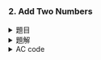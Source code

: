 ### 2. Add Two Numbers

<details>

<summary>題目</summary> 

You are given two non-empty linked lists representing two non-negative integers. The digits are stored in reverse order, and each of their nodes contains a single digit. Add the two numbers and return the sum as a linked list.  

You may assume the two numbers do not contain any leading zero, except the number 0 itself.  

給予兩個不為空的 鏈結串列（Linked list），代表兩個非負的整數  
每個位數在 鏈結串列 中為反轉的方式儲存，鏈結串列 中每個節點都包含一個單一的數字  
將兩個整數相加後以 鏈結串列 的方式回傳  

你可以假設這兩個數字不包含任何前導零，除了數字 0 本身  

### Example 1:  

> Input: $l1 = [2,4,3]$ , $l2 = [5,6,4]$  
> Output: $[7,0,8]$  
> Explanation: $342 + 465 = 807$ .  
    
### Example 2:  

> Input: $l1 = [0]$ , $l2 = [0]$  
> Output: $[0]$  
    
### Example 3:  

> Input: $l1 = [9,9,9,9,9,9,9]$ , $l2 = [9,9,9,9]$  
> Output: $[8,9,9,9,0,0,0,1]$  

### Constraints:  

* The number of nodes in each linked list is in the range $[1, 100]$ .  
* $0 <= Node.val <= 9$  
* It is guaranteed that the list represents a number that does not have leading zeros.  

</details>

<details>

<summary>題解</summary>

這題就是將兩數相加而已  
操作方式就是從個位數一路鄉加到最高位數  

只需要多開一個數字儲存目前的進位  

Linked list 的一些用法和原理：  
> Linked list 類似於一個陣列  
> 但是只能從頭讀到尾  
> 因為 Linked list 每個存儲的位置都包含一個數值和下一個存儲的位置  
```cpp
/**
 * Definition for singly-linked list.
 * struct ListNode {
 *     int val;
 *     ListNode *next;
 *     ListNode() : val(0), next(nullptr) {}
 *     ListNode(int x) : val(x), next(nullptr) {}
 *     ListNode(int x, ListNode *next) : val(x), next(next) {}
 * };
 */

ListNode *ans = new ListNode(0);
// 開啟一個新的 Linked list
.
.
.
ans->val;
// 讀取現在所存儲的數值
ans->next;
// 讀取下一個存儲的位置
ans=ans->next;
// 將 Linked list 向後移動一格儲存的位置
```

</details>

<details>

<summary>AC code</summary>

```cpp
class Solution {
public:
    ListNode* addTwoNumbers(ListNode* l1, ListNode* l2) {
        ListNode *ans = new ListNode(0);
        ListNode *p = l1, *q = l2, *r = ans;
        int carry=0,sum=0;
        while(!(p==NULL&&q==NULL&&carry==0)){
            sum=0;
            if(p!=NULL){
                sum+=p->val;
                p=p->next;
            }
            if(q!=NULL){
                sum+=q->val;
                q=q->next;
            }
            sum+=carry;
            carry=sum/10;
            r->next = new ListNode(sum%10);
            r=r->next;
        }
        return ans->next;
    }
};
```

</details>
